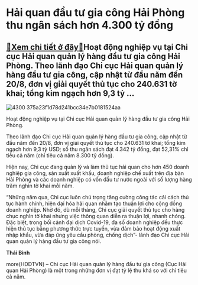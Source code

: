 Hải quan đầu tư gia công Hải Phòng thu ngân sách hơn 4.300 tỷ đồng
==================================================================

[:gift:Xem chi tiết ở đây:gift:](https://hddtvn.com/hai-quan-dau-tu-gia-cong-hai-phong-thu-ngan-sach-hon-4-300-ty-dong/)Hoạt động nghiệp vụ tại Chi cục Hải quan quản lý hàng đầu tư gia công Hải Phòng. Theo lãnh đạo Chi cục Hải quan quản lý hàng đầu tư gia công, cập nhật từ đầu năm đến 20/8, đơn vị giải quyết thủ tục cho 240.631 tờ khai; tổng kim ngạch hơn 9,3 tỷ …
------------------------------------------------------------------------------------------------------------------------------------------------------------------------------------------------------------------------------------------------------





![4300 375a23f1d78d241bcc34e7b0181524aa](https://haiquanonline.com.vn/stores/news_dataimages/binhht/082020/24/09/in_article/4300_375a23f1d78d241bcc34e7b0181524aa.jpg?rt=20200826135352 "undefined")


Hoạt động nghiệp vụ tại Chi cục Hải quan quản lý hàng đầu tư gia công Hải Phòng.



Theo lãnh đạo Chi cục Hải quan quản lý hàng đầu tư gia công, cập nhật từ đầu năm đến 20/8, đơn vị giải quyết thủ tục cho 240.631 tờ khai; tổng kim ngạch hơn 9,3 tỷ USD; số thu ngân sách đạt 4.342 tỷ đồng, đạt 52,31% chỉ tiêu cả năm (chỉ tiêu cả năm 8.300 tỷ đồng).


Hiện nay, Chi cục đang quản lý và làm thủ tục hải quan cho hơn 450 doanh nghiệp gia công, sản xuất xuất khẩu, doanh nghiệp chế xuất trên địa bàn Hải Phòng và các doanh nghiệp có vốn đầu tư nước ngoài với số lượng hàng trăm nghìn tờ khai mỗi năm.


“Những năm qua, Chi cục luôn chú trọng tăng cường công tác cải cách thủ tục hành chính, hiện đại hóa hải quan nhằm tạo thuận lợi cho cộng đồng doanh nghiệp. Nhờ đó, dù mỗi tháng, Chi cục giải quyết thủ tục cho hàng chục nghìn tờ khai nhưng việc thông quan diễn ra thuận lợi, nhanh chóng. Đặc biệt, trong bối cảnh đại dịch Covid-19, đa số doanh nghiệp đều thực hiện thủ tục bằng phương thức trực tuyến, vừa đảm bảo hoạt động xuất nhập khẩu, vừa đáp ứng yêu cầu phòng, chống dịch”- lãnh đạo Chi cục Hải quan quản lý hàng đầu tư gia công nói.




**Thái Bình**



more(HDDTVN) – Chi cục Hải quan quản lý hàng đầu tư gia công (Cục Hải quan Hải Phòng) là một trong những đơn vị đạt tỷ lệ thu khá so với chỉ tiêu cả năm.

